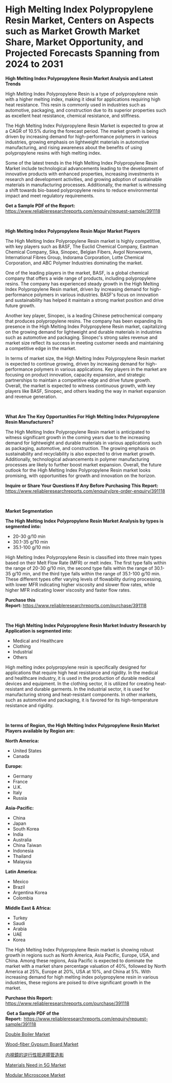 <p><h1>High Melting Index Polypropylene Resin Market, Centers on Aspects such as Market Growth Market Share, Market Opportunity, and Projected Forecasts Spanning from 2024 to 2031</h1></p><p><strong>High Melting Index Polypropylene Resin Market Analysis and Latest Trends</strong></p>
<p><p>High Melting Index Polypropylene Resin is a type of polypropylene resin with a higher melting index, making it ideal for applications requiring high heat resistance. This resin is commonly used in industries such as automotive, packaging, and construction due to its superior properties such as excellent heat resistance, chemical resistance, and stiffness.</p><p>The High Melting Index Polypropylene Resin Market is expected to grow at a CAGR of 10.5% during the forecast period. The market growth is being driven by increasing demand for high-performance polymers in various industries, growing emphasis on lightweight materials in automotive manufacturing, and rising awareness about the benefits of using polypropylene resins with high melting index.</p><p>Some of the latest trends in the High Melting Index Polypropylene Resin Market include technological advancements leading to the development of innovative products with enhanced properties, increasing investments in research and development activities, and growing adoption of sustainable materials in manufacturing processes. Additionally, the market is witnessing a shift towards bio-based polypropylene resins to reduce environmental impact and meet regulatory requirements.</p></p>
<p><strong>Get a Sample PDF of the Report:&nbsp;</strong> <a href="https://www.reliableresearchreports.com/enquiry/request-sample/391118">https://www.reliableresearchreports.com/enquiry/request-sample/391118</a></p>
<p>&nbsp;</p>
<p><strong>High Melting Index Polypropylene Resin Major Market Players</strong></p>
<p><p>The High Melting Index Polypropylene Resin market is highly competitive, with key players such as BASF, The Euclid Chemical Company, Eastman Chemical Company, Sika, Sinopec, Belgian Fibers, Avgol Nonwovens, International Fibres Group, Indorama Corporation, Lotte Chemical Corporation, and ABC Polymer Industries dominating the market. </p><p>One of the leading players in the market, BASF, is a global chemical company that offers a wide range of products, including polypropylene resins. The company has experienced steady growth in the High Melting Index Polypropylene Resin market, driven by increasing demand for high-performance polymers in various industries. BASF's focus on innovation and sustainability has helped it maintain a strong market position and drive future growth.</p><p>Another key player, Sinopec, is a leading Chinese petrochemical company that produces polypropylene resins. The company has been expanding its presence in the High Melting Index Polypropylene Resin market, capitalizing on the growing demand for lightweight and durable materials in industries such as automotive and packaging. Sinopec's strong sales revenue and market size reflect its success in meeting customer needs and maintaining a competitive edge in the market.</p><p>In terms of market size, the High Melting Index Polypropylene Resin market is expected to continue growing, driven by increasing demand for high-performance polymers in various applications. Key players in the market are focusing on product innovation, capacity expansion, and strategic partnerships to maintain a competitive edge and drive future growth. Overall, the market is expected to witness continuous growth, with key players like BASF, Sinopec, and others leading the way in market expansion and revenue generation.</p></p>
<p>&nbsp;</p>
<p><strong>What Are The Key Opportunities For High Melting Index Polypropylene Resin Manufacturers?</strong></p>
<p><p>The High Melting Index Polypropylene Resin market is anticipated to witness significant growth in the coming years due to the increasing demand for lightweight and durable materials in various applications such as packaging, automotive, and construction. The growing emphasis on sustainability and recyclability is also expected to drive market growth. Additionally, technological advancements in polymer manufacturing processes are likely to further boost market expansion. Overall, the future outlook for the High Melting Index Polypropylene Resin market looks promising, with opportunities for growth and innovation on the horizon.</p></p>
<p><strong>Inquire or Share Your Questions If Any Before Purchasing This Report:</strong> <a href="https://www.reliableresearchreports.com/enquiry/pre-order-enquiry/391118">https://www.reliableresearchreports.com/enquiry/pre-order-enquiry/391118</a></p>
<p>&nbsp;</p>
<p><strong>Market Segmentation</strong></p>
<p><strong>The High Melting Index Polypropylene Resin Market Analysis by types is segmented into:</strong></p>
<p><ul><li>20-30 g/10 min</li><li>30.1-35 g/10 min</li><li>35.1-100 g/10 min</li></ul></p>
<p><p>High Melting Index Polypropylene Resin is classified into three main types based on their Melt Flow Rate (MFR) or melt index. The first type falls within the range of 20-30 g/10 min, the second type falls within the range of 30.1-35 g/10 min, and the third type falls within the range of 35.1-100 g/10 min. These different types offer varying levels of flowability during processing, with lower MFR indicating higher viscosity and slower flow rates, while higher MFR indicating lower viscosity and faster flow rates.</p></p>
<p><strong>Purchase this Report:&nbsp;</strong><a href="https://www.reliableresearchreports.com/purchase/391118">https://www.reliableresearchreports.com/purchase/391118</a></p>
<p>&nbsp;</p>
<p><strong>The High Melting Index Polypropylene Resin Market Industry Research by Application is segmented into:</strong></p>
<p><ul><li>Medical and Healthcare</li><li>Clothing</li><li>Industrial</li><li>Others</li></ul></p>
<p><p>High melting index polypropylene resin is specifically designed for applications that require high heat resistance and rigidity. In the medical and healthcare industry, it is used in the production of durable medical devices and equipment. In the clothing sector, it is utilized for creating heat-resistant and durable garments. In the industrial sector, it is used for manufacturing strong and heat-resistant components. In other markets, such as automotive and packaging, it is favored for its high-temperature resistance and rigidity.</p></p>
<p>&nbsp;</p>
<p><strong>In terms of Region, the High Melting Index Polypropylene Resin Market Players available by Region are:</strong></p>
<p>
    <p> <strong> North America: </strong>
        <ul>
            <li>United States</li>
            <li>Canada</li>
        </ul>
        </p> 
    <p> <strong> Europe: </strong>
        <ul>
            <li>Germany</li>
            <li>France</li>
            <li>U.K.</li>
            <li>Italy</li>
            <li>Russia</li>
        </ul>
        </p> 
    <p> <strong> Asia-Pacific: </strong>
        <ul>
            <li>China</li>
            <li>Japan</li>
            <li>South Korea</li>
            <li>India</li>
            <li>Australia</li>
            <li>China Taiwan</li>
            <li>Indonesia</li>
            <li>Thailand</li>
            <li>Malaysia</li>
        </ul>
        </p> 
    <p> <strong> Latin America: </strong>
        <ul>
            <li>Mexico</li>
            <li>Brazil</li>
            <li>Argentina Korea</li>
            <li>Colombia</li>
        </ul>
        </p> 
    <p> <strong> Middle East & Africa: </strong>
        <ul>
            <li>Turkey</li>
            <li>Saudi</li>
            <li>Arabia</li>
            <li>UAE</li>
            <li>Korea</li>
        </ul>
    </p>
    </p>
<p><p>The High Melting Index Polypropylene Resin market is showing robust growth in regions such as North America, Asia Pacific, Europe, USA, and China. Among these regions, Asia Pacific is expected to dominate the market with a market share percentage valuation of 40%, followed by North America at 25%, Europe at 20%, USA at 10%, and China at 5%. With increasing demand for high melting index polypropylene resin in various industries, these regions are poised to drive significant growth in the market.</p></p>
<p><strong>Purchase this Report: </strong><a href="https://www.reliableresearchreports.com/purchase/391118">https://www.reliableresearchreports.com/purchase/391118</a></p>
<p>&nbsp;<strong>Get a Sample PDF of the Report:&nbsp;&nbsp;</strong><a href="https://www.reliableresearchreports.com/enquiry/request-sample/391118">https://www.reliableresearchreports.com/enquiry/request-sample/391118</a></p>
<p><strong></strong></p>
<p><p><a href="https://view.publitas.com/reportprime-1/double-boiler-market-offers-provide-insightful-data-for-the-time-period-from-2024-to-2031-and-also-provide-analysis-based-on-application-type-and-region/">Double Boiler Market</a></p><p><a href="https://gratis-rainforest-2ca.notion.site/Wood-fiber-Gypsum-Board-Market-Size-Focuses-on-Market-Dynamics-In-Depth-Analysis-and-Future-Project-0aec7fa84c1041ff9c8d4558528ed38d">Wood-fiber Gypsum Board Market</a></p><p><a href="https://github.com/oqoeusbvpadwjs08/Market-Research-Report-List-1/blob/main/9461810185291.md">内視鏡的逆行性胆道膵管造影</a></p><p><a href="https://circular-yam-9b9.notion.site/Materials-Need-in-5G-Market-Size-Growth-Outlook-from-2024-to-2031-projecting-at-Market-s-Trends-An-0e8a8c46378c4fb99bab02b2871a7166">Materials Need in 5G Market</a></p><p><a href="https://view.publitas.com/reportprime-1/global-modular-microscope-market-by-types-applications-and-major-players-with-regional-growth-rate-analysis-and-development-situation-from-2024-to-2031/">Modular Microscope Market</a></p></p>